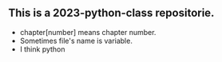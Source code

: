 ## This is a 2023-python-class repositorie.
- chapter[number] means chapter number.
- Sometimes file's name is variable.
- I think python 
